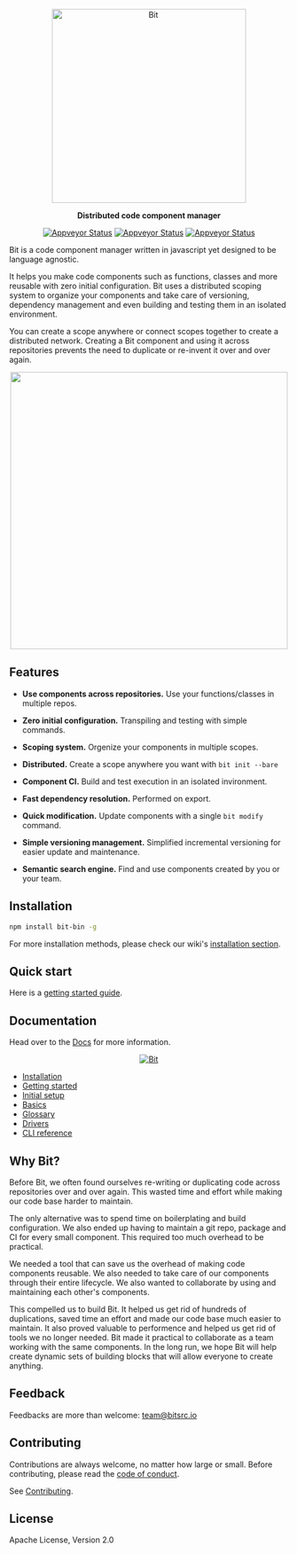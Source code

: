 <p align="center">
    <a href="https://bitsrc.io/">
        <img alt="Bit" src="https://s29.postimg.org/q9flqqoif/cover_github_1.png" width="350">
    </a>
</p>

<p align="center">
<b>Distributed code component manager</b>
</p>
<div style="text-align:center"> 

<p align="center">
  <a href="https://ci.appveyor.com/project/TeamBit/bit"><img alt="Appveyor Status" src="https://ci.appveyor.com/api/projects/status/pr2caxu6awb387lr?svg=true"></a>
  <a href="https://opensource.org/licenses/Apache-2.0"><img alt="Appveyor Status" src="https://img.shields.io/badge/License-Apache%202.0-blue.svg"></a> 
  <a href="https://github.com/teambit/bit/blob/master/CONTRIBUTING.md"><img alt="Appveyor Status" src="https://img.shields.io/badge/PRs-welcome-brightgreen.svg"></a>
  
</p>

</div>
Bit is a code component manager written in javascript yet designed to be language agnostic.

It helps you make code components such as functions, classes and more reusable with zero initial configuration. Bit uses a distributed scoping system to organize your components and take care of versioning, dependency management and even building and testing them in an isolated environment.
 
You can create a scope anywhere or connect scopes together to create a distributed network. Creating a Bit component and using it across repositories prevents the need to duplicate or re-invent it over and over again.

<p align="center">
<img src="https://storage.googleapis.com/bit-assets/gifs/leftpad2.gif" height="500">
</p>

## Features

* **Use components across repositories.** Use your functions/classes in multiple repos.

* **Zero initial configuration.** Transpiling and testing with simple  commands.

* **Scoping system.** Orgenize your components in multiple scopes.

* **Distributed.** Create a scope anywhere you want with `bit init --bare`

* **Component CI.** Build and test execution in an isolated invironment.

* **Fast dependency resolution.** Performed on export.

* **Quick modification.** Update components with a single `bit modify` command.

* **Simple versioning management.** Simplified incremental versioning for easier update and maintenance.

* **Semantic search engine.** Find and use components created by you or your team.

## Installation

```bash
npm install bit-bin -g
```

For more installation methods, please check our wiki's [installation section](https://teambit.github.io/bit/installation.html).

## Quick start

Here is a [getting started guide](https://teambit.github.io/bit/basics.html).

## Documentation

Head over to the [Docs](https://teambit.github.io/bit) for more information.

<p align="center">
    <a href="https://github.com/teambit/bit/wiki">
        <img alt="Bit" src="https://storage.googleapis.com/bit-docs-marketing/bit-commands.png">
    </a>
</p>

* [Installation](https://github.com/teambit/bit/wiki/Installation)
* [Getting started](https://github.com/teambit/bit/wiki/getting-Started)
* [Initial setup](https://github.com/teambit/bit/wiki/initial-setup)
* [Basics](https://github.com/teambit/bit/wiki/Basics)
* [Glossary](https://github.com/teambit/bit/wiki/Glossary)
* [Drivers](https://github.com/teambit/bit/wiki/drivers)
* [CLI reference](https://github.com/teambit/bit/wiki/CLI-Reference)

## Why Bit?

Before Bit, we often found ourselves re-writing or duplicating code across repositories over and over again. This wasted time and effort while making our code base harder to maintain.

The only alternative was to spend time on boilerplating and build configuration. We also ended up having to maintain a git repo, package and CI for every small component. This required too much overhead to be practical.

We needed a tool that can save us the overhead of making code components reusable. We also needed to take care of our components through their entire lifecycle. We also wanted to collaborate by using and maintaining each other's components.

This compelled us to build Bit.
It helped us get rid of hundreds of duplications, saved time an effort and made our code base much easier to maintain.
It also proved valuable to performence and helped us get rid of tools we no longer needed.
Bit made it practical to collaborate as a team working with the same components.
In the long run, we hope Bit will help create dynamic sets of building blocks that will allow everyone to create anything.

## Feedback

Feedbacks are more than welcome: [team@bitsrc.io](mailto:team@bitsrc.io)

## Contributing

Contributions are always welcome, no matter how large or small. Before contributing, please read the [code of conduct](CODE_OF_CONDUCT.md).

See [Contributing](CONTRIBUTING.md).

## License

Apache License, Version 2.0

